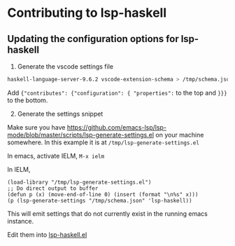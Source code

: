 # Contributing to lsp-haskell

## Updating the configuration options for lsp-haskell

1. Generate the vscode settings file

```sh
haskell-language-server-9.6.2 vscode-extension-schema > /tmp/schema.json
```
Add `{"contributes": {"configuration": { "properties":`
to the top and
`}}}` to the bottom.

2. Generate the settings snippet

Make sure you have https://github.com/emacs-lsp/lsp-mode/blob/master/scripts/lsp-generate-settings.el
on your machine somewhere. In this example it is at `/tmp/lsp-generate-settings.el`

In emacs, activate IELM, `M-x ielm`

In IELM,

```elisp
(load-library "/tmp/lsp-generate-settings.el")
;; Do direct output to buffer
(defun p (x) (move-end-of-line 0) (insert (format "\n%s" x)))
(p (lsp-generate-settings "/tmp/schema.json" 'lsp-haskell))
```

This will emit settings that do not currently exist in the running
emacs instance.

Edit them into [lsp-haskell.el](./lsp-haskell.el)
